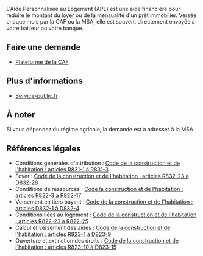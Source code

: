 L'Aide Personnalisée au Logement (APL) est une aide financière pour réduire le montant du loyer ou de la mensualité d'un prêt immobilier. Versée chaque mois par la CAF ou la MSA, elle est souvent directement envoyée à votre bailleur ou votre banque.

## Faire une demande
- [Plateforme de la CAF](https://connect.caf.fr/connexionappli/dist/?forceReload=20241220&contexteAppel=caffr&urlredirect=%2Fwps%2Fmyportal%2Fcaffr#/login)

## Plus d'informations
- [Service-public.fr](https://www.service-public.fr/particuliers/vosdroits/F12006)

## À noter
Si vous dépendez du régime agricole, la demande est à adresser à la MSA.

## Références légales
- Conditions générales d'attribution : [Code de la construction et de l'habitation : articles R831-1 à R831-3](https://www.legifrance.gouv.fr/codes/section_lc/LEGITEXT000006074096/LEGISCTA000038850380/#LEGISCTA000038878778)
- Foyer : [Code de la construction et de l'habitation : articles R832-23 à D832-28](https://www.legifrance.gouv.fr/codes/id/LEGISCTA000038878716)
- Conditions de ressources : [Code la construction et de l'habitation : articles R822-3 à R822-17](https://www.legifrance.gouv.fr/codes/section_lc/LEGITEXT000006074096/LEGISCTA000038850156/#LEGISCTA000038879003)
- Versement en tiers payant : [Code de la construction et de l'habitation : articles D832-1 à D832-4](https://www.legifrance.gouv.fr/codes/id/LEGISCTA000038878768)
- Conditions liées au logement : [Code de la construction et de l'habitation : articles R822-23 à R822-25](https://www.legifrance.gouv.fr/codes/id/LEGISCTA000038878951/)
- Calcul et versement des aides : [Code de la construction et de l'habitation : articles R823-1 à D823-9](https://www.legifrance.gouv.fr/codes/id/LEGISCTA000038878941)
- Ouverture et extinction des droits : [Code de la construction et de l'habitation : articles R823-10 à D823-15](https://www.legifrance.gouv.fr/codes/id/LEGISCTA000038878921)
